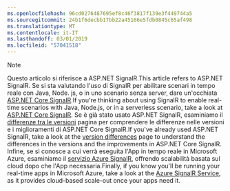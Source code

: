 ```yaml
---
ms.openlocfilehash: 96cd0276487695ef8c46f3817f139e3f449744a5
ms.sourcegitcommit: 24b1f6decbb17bb22a45166e5fdb0845c65af498
ms.translationtype: MT
ms.contentlocale: it-IT
ms.lasthandoff: 03/01/2019
ms.locfileid: "57041518"
---
```

> [!NOTE]
> <span data-ttu-id="7c960-101">Questo articolo si riferisce a ASP.NET SignalR.</span><span class="sxs-lookup"><span data-stu-id="7c960-101">This article refers to ASP.NET SignalR.</span></span> <span data-ttu-id="7c960-102">Se si sta valutando l'uso di SignalR per abilitare scenari in tempo reale con Java, Node. js, o in uno scenario senza server, dare un'occhiata [ASP.NET Core SignalR](/aspnet/core/signalr/introduction).</span><span class="sxs-lookup"><span data-stu-id="7c960-102">If you're thinking about using SignalR to enable real-time scenarios with Java, Node.js, or in a serverless scenario, take a look at [ASP.NET Core SignalR](/aspnet/core/signalr/introduction).</span></span> <span data-ttu-id="7c960-103">Se è già stato usato ASP.NET SignalR, esaminiamo il [differenze tra le versioni](/aspnet/core/signalr/version-differences) pagina per comprendere le differenze nelle versioni e i miglioramenti di ASP.NET Core SignalR.</span><span class="sxs-lookup"><span data-stu-id="7c960-103">If you've already used ASP.NET SignalR, take a look at the [version differences](/aspnet/core/signalr/version-differences) page to understand the differences in the versions and the improvements in ASP.NET Core SignalR.</span></span> <span data-ttu-id="7c960-104">Infine, se si conosce a cui verrà eseguita l'App in tempo reale in Microsoft Azure, esaminiamo il [servizio Azure SignalR](/azure/azure-signalr/signalr-overview), offrendo scalabilità basata sul cloud dopo che l'App necessaria.</span><span class="sxs-lookup"><span data-stu-id="7c960-104">Finally, if you know you'll be running your real-time apps in Microsoft Azure, take a look at the [Azure SignalR Service](/azure/azure-signalr/signalr-overview), as it provides cloud-based scale-out once your apps need it.</span></span>